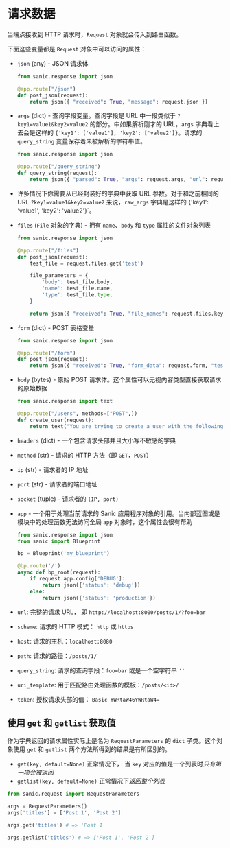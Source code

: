 # 请求数据

当端点接收到 HTTP 请求时，`Request` 对象就会传入到路由函数。

下面这些变量都是 `Request` 对象中可以访问的属性：

- `json` (any) - JSON 请求体

  ```python
  from sanic.response import json

  @app.route("/json")
  def post_json(request):
      return json({ "received": True, "message": request.json })
  ```

- `args` (dict) - 查询字段变量。查询字段是 URL 中一段类似于 `?key1=value1&key2=value2` 的部分。中如果解析刚才的 URL，`args` 字典看上去会是这样的 `{'key1': ['value1'], 'key2': ['value2']}`。请求的 `query_string` 变量保存着未被解析的字符串值。

  ```python
  from sanic.response import json

  @app.route("/query_string")
  def query_string(request):
      return json({ "parsed": True, "args": request.args, "url": request.url, "query_string": request.query_string })
  ```

- 许多情况下你需要从已经封装好的字典中获取 URL 参数。对于和之前相同的 URL `?key1=value1&key2=value2` 来说，`raw_args` 字典是这样的 {'key1': 'value1', 'key2': 'value2'}`。

- `files` (`File` 对象的字典) - 拥有 `name`、`body` 和 `type` 属性的文件对象列表

  ```python
  from sanic.response import json

  @app.route("/files")
  def post_json(request):
      test_file = request.files.get('test')

      file_parameters = {
          'body': test_file.body,
          'name': test_file.name,
          'type': test_file.type,
      }

      return json({ "received": True, "file_names": request.files.keys(), "test_file_parameters": file_parameters })
  ```

- `form` (dict) - POST 表格变量

  ```python
  from sanic.response import json

  @app.route("/form")
  def post_json(request):
      return json({ "received": True, "form_data": request.form, "test": request.form.get('test') })
  ```

- `body` (bytes) - 原始 POST 请求体。这个属性可以无视内容类型直接获取请求的原始数据

  ```python
  from sanic.response import text

  @app.route("/users", methods=["POST",])
  def create_user(request):
      return text("You are trying to create a user with the following POST: %s" % request.body)
  ```

- `headers` (dict) - 一个包含请求头部并且大小写不敏感的字典

- `method` (str) - 请求的 HTTP 方法（即 `GET`，`POST`）

- `ip` (str) - 请求者的 IP 地址

- `port` (str) - 请求者的端口地址

- `socket` (tuple) - 请求者的 `(IP, port)`

- `app` - 一个用于处理当前请求的 Sanic 应用程序对象的引用。当内部蓝图或是模块中的处理函数无法访问全局 `app` 对象时，这个属性会很有帮助

  ```python
  from sanic.response import json
  from sanic import Blueprint

  bp = Blueprint('my_blueprint')

  @bp.route('/')
  async def bp_root(request):
      if request.app.config['DEBUG']:
          return json({'status': 'debug'})
      else:
          return json({'status': 'production'})
  ```

- `url`: 完整的请求 URL， 即 `http://localhost:8000/posts/1/?foo=bar`
- `scheme`: 请求的 HTTP 模式： `http` 或 `https`
- `host`: 请求的主机：`localhost:8080`
- `path`: 请求的路径：`/posts/1/`
- `query_string`: 请求的查询字段：`foo=bar` 或是一个空字符串 `''`
- `uri_template`: 用于匹配路由处理函数的模板：`/posts/<id>/`
- `token`: 授权请求头部的值： `Basic YWRtaW46YWRtaW4=`

## 使用 `get` 和 `getlist` 获取值

作为字典返回的请求属性实际上是名为 `RequestParameters` 的 `dict` 子类。这个对象使用 `get` 和 `getlist` 两个方法所得到的结果是有所区别的。

- `get(key, default=None)` 正常情况下， 当 `key` 对应的值是一个列表时*只有第一项会被返回*
- `getlist(key, default=None)` 正常情况下*返回整个列表*

```python
from sanic.request import RequestParameters

args = RequestParameters()
args['titles'] = ['Post 1', 'Post 2']

args.get('titles') # => 'Post 1'

args.getlist('titles') # => ['Post 1', 'Post 2']
```